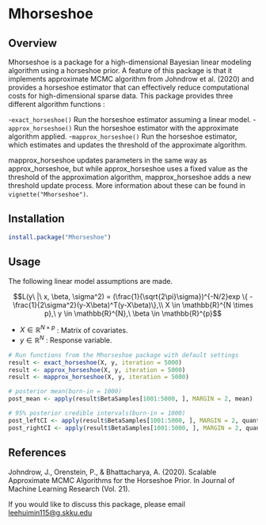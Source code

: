 # Mhorseshoe

## Overview

Mhorseshoe is a package for a high-dimensional Bayesian linear modeling 
algorithm using a horseshoe prior. A feature of this package is that it 
implements approximate MCMC algorithm from Johndrow et al. (2020) and provides 
a horseshoe estimator that can effectively reduce computational costs for 
high-dimensional sparse data. This package provides three different algorithm 
functions :

-`exact_horseshoe()` Run the horseshoe estimator assuming a linear model.
-`approx_horseshoe()` Run the horseshoe estimator with the approximate algorithm applied.
-`mapprox_horseshoe()` Run the horseshoe estimator, which estimates and updates the threshold of the approximate algorithm.

mapprox_horseshoe updates parameters in the same way as approx_horseshoe, but while 
approx_horseshoe uses a fixed value as the threshold of the approximation algorithm, 
mapprox_horseshoe adds a new threshold update process. More information about these 
can be found in `vignette("Mhorseshoe")`.

## Installation

```r
install.package("Mhorseshoe")
```

## Usage

The following linear model assumptions are made.

$$L(y\ |\ x, \beta, \sigma^2) = (\frac{1}{\sqrt{2\pi}\sigma})^{-N/2}exp
\{ -\frac{1}{2\sigma^2}(y-X\beta)^T(y-X\beta)\},\\ X \in 
\mathbb{R}^{N \times p},\ y \in \mathbb{R}^{N},\ \beta \in \mathbb{R}^{p}$$

- $X \in \mathbb{R}^{N \times p}$ : Matrix of covariates.
- $y \in \mathbb{R}^{N}$ : Response variable.

```r
# Run functions from the Mhorseshoe package with default settings
result <- exact_horseshoe(X, y, iteration = 5000)
result <- approx_horseshoe(X, y, iteration = 5000)
result <- mapprox_horseshoe(X, y, iteration = 5000)

# posterior mean(burn-in = 1000)
post_mean <- apply(result$BetaSamples[1001:5000, ], MARGIN = 2, mean)

# 95% posterior credible intervals(burn-in = 1000)
post_leftCI <- apply(result$BetaSamples[1001:5000, ], MARGIN = 2, quantile, probs = 0.025)
post_rightCI <- apply(result$BetaSamples[1001:5000, ], MARGIN = 2, quantile, probs = 0.975)
```

## References

Johndrow, J., Orenstein, P., & Bhattacharya, A. (2020). Scalable Approximate 
MCMC Algorithms for the Horseshoe Prior. In Journal of Machine Learning 
Research (Vol. 21).

If you would like to discuss this package, please email leehuimin115@g.skku.edu
